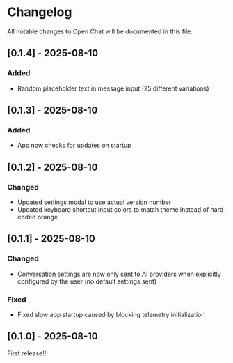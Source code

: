 # Changelog

All notable changes to Open Chat will be documented in this file.

## [0.1.4] - 2025-08-10

### Added
- Random placeholder text in message input (25 different variations)

## [0.1.3] - 2025-08-10

### Added
- App now checks for updates on startup

## [0.1.2] - 2025-08-10

### Changed
- Updated settings modal to use actual version number
- Updated keyboard shortcut input colors to match theme instead of hard-coded orange

## [0.1.1] - 2025-08-10

### Changed
- Conversation settings are now only sent to AI providers when explicitly configured by the user (no default settings sent)

### Fixed
- Fixed slow app startup caused by blocking telemetry initialization

## [0.1.0] - 2025-08-10

First release!!!

